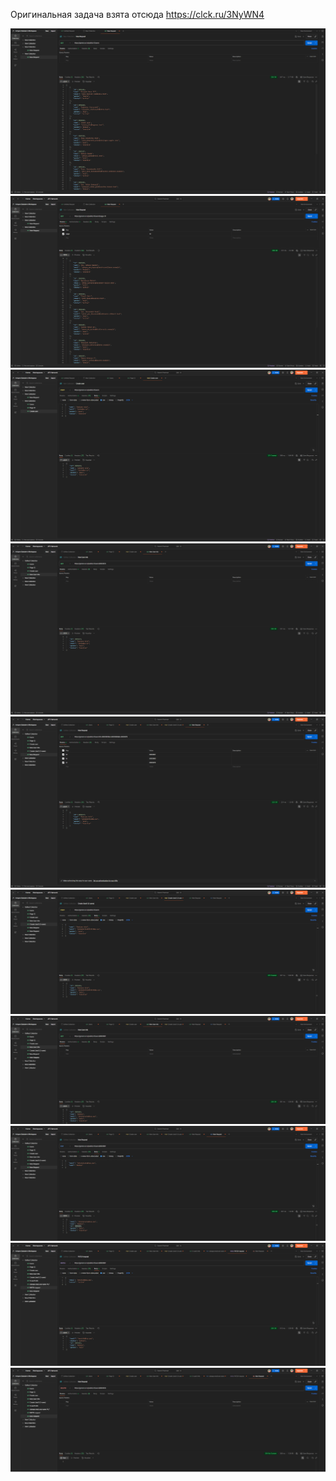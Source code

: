 Оригинальная задача взята отсюда https://clck.ru/3NyWN4

![1](https://github.com/dihlofoz/dihlofoz/blob/main/assets/assets%20postman%202/1%20%D0%B7%D0%B0%D0%B4%D0%B0%D0%BD%D0%B8%D0%B5%20-%20%D0%9C%D0%B5%D1%82%D0%BE%D0%B4%20GET.png)
![2](https://github.com/dihlofoz/dihlofoz/blob/main/assets/assets%20postman%202/2%20%D0%B7%D0%B0%D0%B4%D0%B0%D0%BD%D0%B8%D0%B5%20-%20%D0%B4%D0%BE%D0%B1%D0%B0%D0%B2%D0%B8%D0%B2%20%D0%BF%D0%B0%D1%80%D0%B0%D0%BC%D0%B5%D1%82%D1%80%20%D0%BF%D0%B0%D0%B3%D0%B8%D0%BD%D0%B0%D1%86%D0%B8%D0%B8%20%D0%BE%D1%82%D0%BE%D0%B1%D1%80%D0%B0%D0%B7%D0%B8%D0%BB%20%D1%81%D1%82%D1%80%D0%B0%D0%BD%D0%B8%D1%86%D1%83%2012.png)
![3](https://github.com/dihlofoz/dihlofoz/blob/main/assets/assets%20postman%202/%D0%97%D0%B0%D0%B4%D0%B0%D0%BD%D0%B8%D0%B5%204%20-%20%D1%81%D0%BE%D0%B7%D0%B4%D0%B0%D0%BD%D0%B8%D0%B5%20%D0%BF%D0%BE%D0%BB%D1%8C%D0%B7%D0%BE%D0%B2%D0%B0%D1%82%D0%B5%D0%BB%D1%8F.png)
![4](https://github.com/dihlofoz/dihlofoz/blob/main/assets/assets%20postman%202/%D0%B7%D0%B0%D0%B4%D0%B0%D0%BD%D0%B8%D0%B5%206%20-%20%D0%B8%D0%BD%D1%84%D0%BE%D1%80%D0%BC%D0%B0%D1%86%D0%B8%D0%B8%20%D0%BE%20%D0%BD%D0%BE%D0%B2%D0%BE%D0%BC%20%D0%BF%D0%BE%D0%BB%D1%8C%D0%B7%D0%BE%D0%B2%D0%B0%D1%82%D0%B5%D0%BB%D0%B5.png)
![5](https://github.com/dihlofoz/dihlofoz/blob/main/assets/assets%20postman%202/%D0%B7%D0%B0%D0%B4%D0%B0%D0%BD%D0%B8%D0%B5%207.png)
![6](https://github.com/dihlofoz/dihlofoz/blob/main/assets/assets%20postman%202/%D0%B7%D0%B0%D0%B4%D0%B0%D0%BD%D0%B8%D0%B5%208%20(%D0%B1%D1%8B%D0%BB%D0%BE).png)
![7](https://github.com/dihlofoz/dihlofoz/blob/main/assets/assets%20postman%202/%D0%B7%D0%B0%D0%B4%D0%B0%D0%BD%D0%B8%D0%B5%208%20(%D1%81%D1%82%D0%B0%D0%BB%D0%BE).png)
![8](https://github.com/dihlofoz/dihlofoz/blob/main/assets/assets%20postman%202/%D0%B7%D0%B0%D0%B4%D0%B0%D0%BD%D0%B8%D0%B5%208%20PUT%20%D0%B7%D0%B0%D0%BF%D1%80%D0%BE%D1%81.png)
![9](https://github.com/dihlofoz/dihlofoz/blob/main/assets/assets%20postman%202/PATCH.png)
![10](https://github.com/dihlofoz/dihlofoz/blob/main/assets/assets%20postman%202/DELETE%20%D0%BF%D1%83%D0%BD%D0%BA%D1%82%205.png)
